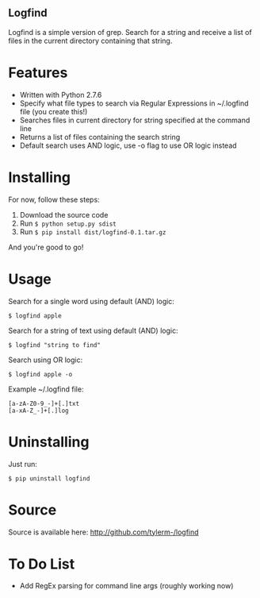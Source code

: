 Logfind
---

Logfind is a simple version of grep. Search for a string and receive a list of files in the current
directory containing that string.

# Features
* Written with Python 2.7.6
* Specify what file types to search via Regular Expressions in ~/.logfind file (you create this!)
* Searches files in current directory for string specified at the command line
* Returns a list of files containing the search string
* Default search uses AND logic, use -o flag to use OR logic instead

# Installing
For now, follow these steps:

1. Download the source code
2. Run `$ python setup.py sdist`
3. Run `$ pip install dist/logfind-0.1.tar.gz`

And you're good to go!

# Usage
Search for a single word using default (AND) logic:

`$ logfind apple`

Search for a string of text using default (AND) logic:

`$ logfind "string to find"`

Search using OR logic:

`$ logfind apple -o`

Example ~/.logfind file:

```
[a-zA-Z0-9_-]+[.]txt
[a-xA-Z_-]+[.]log
```

# Uninstalling
Just run:

`$ pip uninstall logfind`

# Source
Source is available here: http://github.com/tylerm-/logfind

# To Do List
* Add RegEx parsing for command line args (roughly working now)